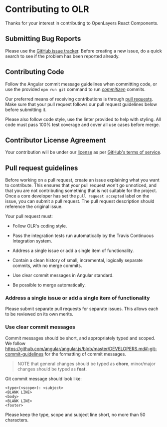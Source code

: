 # Contributing to OLR

Thanks for your interest in contributing to OpenLayers React Components.


## Submitting Bug Reports

Please use the [GitHub issue tracker](https://github.com/nearmap/olr/issues). Before creating a new issue, do a quick search to see if the problem has been reported already.


## Contributing Code

Follow the Angular commit message guidelines when committing code, or use the provided `npm run git` command to run [_commitizen_](https://github.com/commitizen/cz-cli) commits.

Our preferred means of receiving contributions is through [pull requests](https://help.github.com/articles/using-pull-requests). Make sure
that your pull request follows our pull request guidelines below before submitting it.

Please also follow code style, use the linter provided to help with styling.  All code must pass 100% test coverage and cover all use cases before merge.


## Contributor License Agreement

Your contribution will be under our [license](./LICENSE) as per [GitHub's terms of service](https://help.github.com/articles/github-terms-of-service/#6-contributions-under-repository-license).


## Pull request guidelines

Before working on a pull request, create an issue explaining what you want to contribute. This ensures that your pull request won't go unnoticed, and that you are not contributing something that is not suitable for the project. Once a core developer has set the `pull request accepted` label on the issue, you can submit a pull request. The pull request description should reference the original issue.

Your pull request must:

 * Follow OLR's coding style.

 * Pass the integration tests run automatically by the Travis Continuous
   Integration system.

 * Address a single issue or add a single item of functionality.

 * Contain a clean history of small, incremental, logically separate commits,
   with no merge commits.

 * Use clear commit messages in Angular standard.

 * Be possible to merge automatically.


### Address a single issue or add a single item of functionality

Please submit separate pull requests for separate issues.  This allows each to
be reviewed on its own merits.


### Use clear commit messages

Commit messages should be short, and appropriately typed and scoped. We follow
https://github.com/angular/angular.js/blob/master/DEVELOPERS.md#-git-commit-guidelines
for the formatting of commit messages.

> NOTE that general changes should be typed as **chore**, minor/major changes should be typed as **feat**.

Git commit message should look like:

```
<type>(<scope>): <subject>
<BLANK LINE>
<body>
<BLANK LINE>
<footer>
```

Please keep the type, scope and subject line short, no more than 50 characters.
